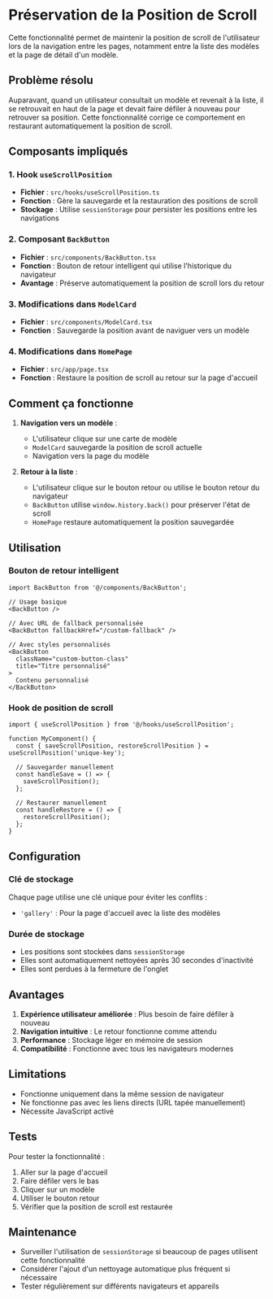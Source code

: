 # Préservation de la Position de Scroll

Cette fonctionnalité permet de maintenir la position de scroll de l'utilisateur lors de la navigation entre les pages, notamment entre la liste des modèles et la page de détail d'un modèle.

## Problème résolu

Auparavant, quand un utilisateur consultait un modèle et revenait à la liste, il se retrouvait en haut de la page et devait faire défiler à nouveau pour retrouver sa position. Cette fonctionnalité corrige ce comportement en restaurant automatiquement la position de scroll.

## Composants impliqués

### 1. Hook `useScrollPosition`
- **Fichier** : `src/hooks/useScrollPosition.ts`
- **Fonction** : Gère la sauvegarde et la restauration des positions de scroll
- **Stockage** : Utilise `sessionStorage` pour persister les positions entre les navigations

### 2. Composant `BackButton`
- **Fichier** : `src/components/BackButton.tsx`
- **Fonction** : Bouton de retour intelligent qui utilise l'historique du navigateur
- **Avantage** : Préserve automatiquement la position de scroll lors du retour

### 3. Modifications dans `ModelCard`
- **Fichier** : `src/components/ModelCard.tsx`
- **Fonction** : Sauvegarde la position avant de naviguer vers un modèle

### 4. Modifications dans `HomePage`
- **Fichier** : `src/app/page.tsx`
- **Fonction** : Restaure la position de scroll au retour sur la page d'accueil

## Comment ça fonctionne

1. **Navigation vers un modèle** :
   - L'utilisateur clique sur une carte de modèle
   - `ModelCard` sauvegarde la position de scroll actuelle
   - Navigation vers la page du modèle

2. **Retour à la liste** :
   - L'utilisateur clique sur le bouton retour ou utilise le bouton retour du navigateur
   - `BackButton` utilise `window.history.back()` pour préserver l'état de scroll
   - `HomePage` restaure automatiquement la position sauvegardée

## Utilisation

### Bouton de retour intelligent
```tsx
import BackButton from '@/components/BackButton';

// Usage basique
<BackButton />

// Avec URL de fallback personnalisée
<BackButton fallbackHref="/custom-fallback" />

// Avec styles personnalisés
<BackButton 
  className="custom-button-class"
  title="Titre personnalisé"
>
  Contenu personnalisé
</BackButton>
```

### Hook de position de scroll
```tsx
import { useScrollPosition } from '@/hooks/useScrollPosition';

function MyComponent() {
  const { saveScrollPosition, restoreScrollPosition } = useScrollPosition('unique-key');
  
  // Sauvegarder manuellement
  const handleSave = () => {
    saveScrollPosition();
  };
  
  // Restaurer manuellement
  const handleRestore = () => {
    restoreScrollPosition();
  };
}
```

## Configuration

### Clé de stockage
Chaque page utilise une clé unique pour éviter les conflits :
- `'gallery'` : Pour la page d'accueil avec la liste des modèles

### Durée de stockage
- Les positions sont stockées dans `sessionStorage`
- Elles sont automatiquement nettoyées après 30 secondes d'inactivité
- Elles sont perdues à la fermeture de l'onglet

## Avantages

1. **Expérience utilisateur améliorée** : Plus besoin de faire défiler à nouveau
2. **Navigation intuitive** : Le retour fonctionne comme attendu
3. **Performance** : Stockage léger en mémoire de session
4. **Compatibilité** : Fonctionne avec tous les navigateurs modernes

## Limitations

- Fonctionne uniquement dans la même session de navigateur
- Ne fonctionne pas avec les liens directs (URL tapée manuellement)
- Nécessite JavaScript activé

## Tests

Pour tester la fonctionnalité :

1. Aller sur la page d'accueil
2. Faire défiler vers le bas
3. Cliquer sur un modèle
4. Utiliser le bouton retour
5. Vérifier que la position de scroll est restaurée

## Maintenance

- Surveiller l'utilisation de `sessionStorage` si beaucoup de pages utilisent cette fonctionnalité
- Considérer l'ajout d'un nettoyage automatique plus fréquent si nécessaire
- Tester régulièrement sur différents navigateurs et appareils 